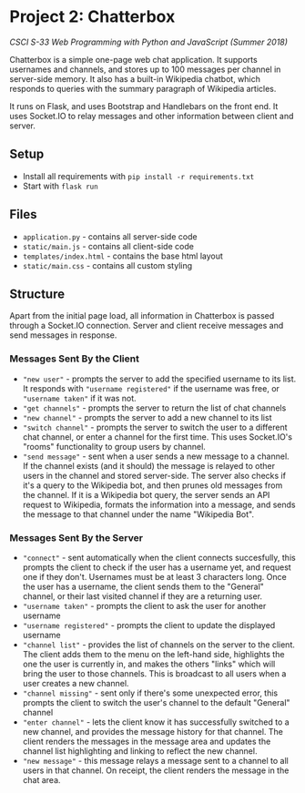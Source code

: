 # Project 2: Chatterbox

*CSCI S-33 Web Programming with Python and JavaScript (Summer 2018)*

Chatterbox is a simple one-page web chat application. It supports usernames and channels, and stores up to 100 messages per channel in server-side memory. It also has a built-in Wikipedia chatbot, which responds to queries with the summary paragraph of Wikipedia articles.

It runs on Flask, and uses Bootstrap and Handlebars on the front end. It uses Socket.IO to relay messages and other information between client and server.

## Setup

* Install all requirements with `pip install -r requirements.txt`
* Start with `flask run`

## Files

* `application.py` - contains all server-side code
* `static/main.js` - contains all client-side code
* `templates/index.html` - contains the base html layout
* `static/main.css` - contains all custom styling

## Structure

Apart from the initial page load, all information in Chatterbox is passed through a Socket.IO connection. Server and client receive messages and send messages in response.

### Messages Sent By the Client

* `"new user"` - prompts the server to add the specified username to its list. It responds with `"username registered"` if the username was free, or `"username taken"` if it was not.
* `"get channels"` - prompts the server to return the list of chat channels
* `"new channel"` - prompts the server to add a new channel to its list
* `"switch channel"` - prompts the server to switch the user to a different chat channel, or enter a channel for the first time. This uses Socket.IO's "rooms" functionality to group users by channel.
* `"send message"` - sent when a user sends a new message to a channel. If the channel exists (and it should) the message is relayed to other users in the channel and stored server-side. The server also checks if it's a query to the Wikipedia bot, and then prunes old messages from the channel. If it is a Wikipedia bot query, the server sends an API request to Wikipedia, formats the information into a message, and sends the message to that channel under the name "Wikipedia Bot".

### Messages Sent By the Server

* `"connect"` - sent automatically when the client connects succesfully, this prompts the client to check if the user has a username yet, and request one if they don't. Usernames must be at least 3 characters long. Once the user has a username, the client sends them to the "General" channel, or their last visited channel if they are a returning user.
* `"username taken"` - prompts the client to ask the user for another username
* `"username registered"` - prompts the client to update the displayed username
* `"channel list"` - provides the list of channels on the server to the client. The client adds them to the menu on the left-hand side, highlights the one the user is currently in, and makes the others "links" which will bring the user to those channels. This is broadcast to all users when a user creates a new channel.
* `"channel missing"` - sent only if there's some unexpected error, this prompts the client to switch the user's channel to the default "General" channel
* `"enter channel"` - lets the client know it has successfully switched to a new channel, and provides the message history for that channel. The client renders the messages in the message area and updates the channel list highlighting and linking to reflect the new channel.
* `"new message"` - this message relays a message sent to a channel to all users in that channel. On receipt, the client renders the message in the chat area.
